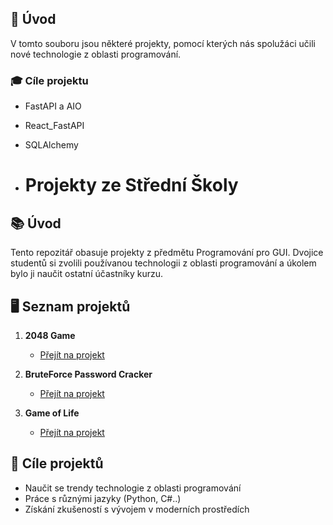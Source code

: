 ## 📜 Úvod

V tomto souboru jsou některé projekty, pomocí kterých nás spolužáci učili nové technologie z oblasti programování.
### 🎓 Cíle projektu

- FastAPI a AIO
- React_FastAPI
- SQLAlchemy

- # Projekty ze Střední Školy

## 📚 Úvod

Tento repozitář obasuje projekty z předmětu	Programování pro GUI. Dvojice studentů si zvolili používanou technologii z oblasti programování a úkolem bylo ji naučit ostatní účastníky kurzu.

## 🖥️ Seznam projektů

1. **2048 Game**
   - [Přejít na projekt](./FastApi)

2. **BruteForce Password Cracker**
   - [Přejít na projekt](./React_FastAPI)

3. **Game of Life**
   - [Přejít na projekt](./SQLAlchemy)

## 🎯 Cíle projektů

- Naučit se trendy technologie z oblasti programování
- Práce s různými jazyky (Python, C#..)
- Získání zkušeností s vývojem v moderních prostředích
